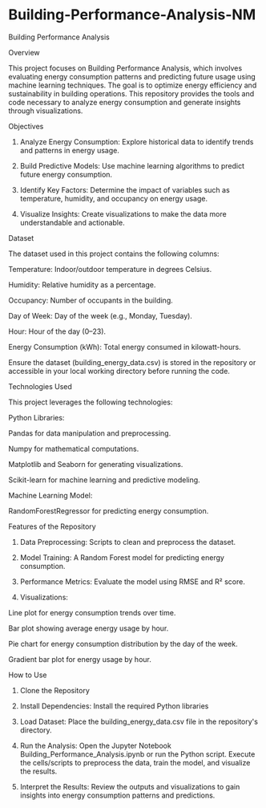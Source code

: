 # Building-Performance-Analysis-NM

Building Performance Analysis

Overview

This project focuses on Building Performance Analysis, which involves evaluating energy consumption patterns and predicting future usage using machine learning techniques. The goal is to optimize energy efficiency and sustainability in building operations. This repository provides the tools and code necessary to analyze energy consumption and generate insights through visualizations.

Objectives

1. Analyze Energy Consumption: Explore historical data to identify trends and patterns in energy usage.


2. Build Predictive Models: Use machine learning algorithms to predict future energy consumption.


3. Identify Key Factors: Determine the impact of variables such as temperature, humidity, and occupancy on energy usage.


4. Visualize Insights: Create visualizations to make the data more understandable and actionable.

Dataset

The dataset used in this project contains the following columns:

Temperature: Indoor/outdoor temperature in degrees Celsius.

Humidity: Relative humidity as a percentage.

Occupancy: Number of occupants in the building.

Day of Week: Day of the week (e.g., Monday, Tuesday).

Hour: Hour of the day (0–23).

Energy Consumption (kWh): Total energy consumed in kilowatt-hours.


Ensure the dataset (building_energy_data.csv) is stored in the repository or accessible in your local working directory before running the code.

Technologies Used

This project leverages the following technologies:

Python Libraries:

Pandas for data manipulation and preprocessing.

Numpy for mathematical computations.

Matplotlib and Seaborn for generating visualizations.

Scikit-learn for machine learning and predictive modeling.

Machine Learning Model:

RandomForestRegressor for predicting energy consumption.

Features of the Repository

1. Data Preprocessing: Scripts to clean and preprocess the dataset.


2. Model Training: A Random Forest model for predicting energy consumption.


3. Performance Metrics: Evaluate the model using RMSE and R² score.

4. Visualizations:

Line plot for energy consumption trends over time.

Bar plot showing average energy usage by hour.

Pie chart for energy consumption distribution by the day of the week.

Gradient bar plot for energy usage by hour.

How to Use

1. Clone the Repository

2. Install Dependencies:
Install the required Python libraries

3. Load Dataset:
Place the building_energy_data.csv file in the repository's directory.

4. Run the Analysis:
Open the Jupyter Notebook Building_Performance_Analysis.ipynb or run the Python script.
Execute the cells/scripts to preprocess the data, train the model, and visualize the results.

5. Interpret the Results:
Review the outputs and visualizations to gain insights into energy consumption patterns and predictions.


